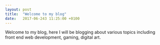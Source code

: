 ```yaml
---
layout: post
title:  "Welcome to my blog"
date:   2017-06-243 11:25:00 +0100
---
```

Welcome to my blog, here I will be blogging about various topics including front end web development, gaming, digital art.
